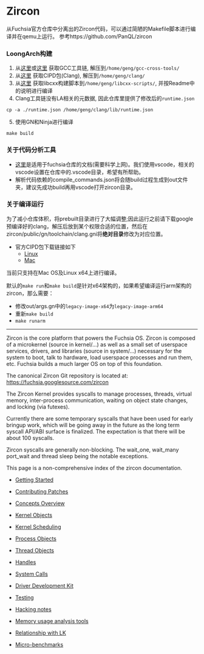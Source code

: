 # Zircon  
从Fuchsia官方仓库中分离出的Zircon代码，可以通过简陋的Makefile脚本进行编译并在qemu上运行。  参考https://github.com/PanQL/zircon

### LoongArch构建
1. 从[这里](https://github.com/loongson/build-tools/)或[这里](https://github.com/loongson/build-tools/releases/download/2023.08.08/CLFS-loongarch64-8.1-x86_64-cross-tools-gcc-glibc.tar.xz) 获取GCC工具链, 解压到`/home/geng/gcc-cross-tools/`
2. 从[这里](https://chrome-infra-packages.appspot.com/p/fuchsia/clang/linux-amd64/+/oEsFSe99FkcDKVxZkAY0MKi6C-yYOan1m-QL45N33W8C) 获取CIPD包(Clang), 解压到`/home/geng/clang/`
3. 从[这里](http://foxsen.3322.org:33336/xuhuai/libcxx-scripts/) 获取libcxx构建脚本到`/home/geng/libcxx-scripts/`, 并按Readme中的说明进行编译
4. Clang工具链没有LA相关的元数据, 因此仓库里提供了修改后的`runtime.json`
```shell
cp -a ./runtime.json /home/geng/clang/lib/runtime.json
```
5. 使用GN和Ninja进行编译
```shell
make build
```

### 关于代码分析工具  
* [这里](https://fuchsia.googlesource.com/fuchsia/+/refs/heads/master/docs/development/languages/c-cpp/editors.md)是适用于fuchsia仓库的文档(需要科学上网)。我们使用vscode，相关的vscode设置在仓库中的.vscode目录，希望有所帮助。  
* 解析代码依赖的compile_commands.json将会随build过程生成到out文件夹，建议先成功build再用vscode打开zircon目录。  
### 关于编译运行  
为了减小仓库体积，将prebuilt目录进行了大幅调整;因此运行之前请下载google预编译好的clang，解压后放到某个权限合适的位置，然后在zircon/public/gn/toolchain/clang.gni将**绝对目录**修改为对应位置。  
* 官方CIPD包下载链接如下  
    * [Linux](https://chrome-infra-packages.appspot.com/p/fuchsia/clang/linux-amd64/+/oEsFSe99FkcDKVxZkAY0MKi6C-yYOan1m-QL45N33W8C)  
    * [Mac](https://chrome-infra-packages.appspot.com/p/fuchsia/clang/mac-amd64/+/Lc64-GTi4kihzkCnW8Vaa80TWTnMpZY0Fy6AqChmqvcC)  

当前只支持在Mac OS及Linux x64上进行编译。  

默认的`make run`和`make build`是针对x64架构的，如果希望编译运行arm架构的zircon，那么需要：
* 修改out/args.gn中的`legacy-image-x64`为`legacy-image-arm64`  
* 重新`make build`  
* `make runarm`  

----

Zircon is the core platform that powers the Fuchsia OS.  Zircon is
composed of a microkernel (source in kernel/...) as well as a small
set of userspace services, drivers, and libraries (source in system/...)
necessary for the system to boot, talk to hardware, load userspace
processes and run them, etc.  Fuchsia builds a much larger OS on top
of this foundation.

The canonical Zircon Git repository is located
at: https://fuchsia.googlesource.com/zircon

The Zircon Kernel provides syscalls to manage processes, threads,
virtual memory, inter-process communication, waiting on object state
changes, and locking (via futexes).

Currently there are some temporary syscalls that have been used for early
bringup work, which will be going away in the future as the long term
syscall API/ABI surface is finalized.  The expectation is that there will
be about 100 syscalls.

Zircon syscalls are generally non-blocking.  The wait_one, wait_many
port_wait and thread sleep being the notable exceptions.

This page is a non-comprehensive index of the zircon documentation.

+ [Getting Started](docs/getting_started.md)
+ [Contributing Patches](docs/contributing.md)

+ [Concepts Overview](docs/concepts.md)
+ [Kernel Objects](docs/objects.md)
+ [Kernel Scheduling](docs/kernel_scheduling.md)
+ [Process Objects](docs/objects/process.md)
+ [Thread Objects](docs/objects/thread.md)
+ [Handles](docs/handles.md)
+ [System Calls](docs/syscalls.md)

+ [Driver Development Kit](docs/ddk/overview.md)

+ [Testing](docs/testing.md)
+ [Hacking notes](docs/hacking.md)
+ [Memory usage analysis tools](docs/memory.md)
+ [Relationship with LK](docs/zx_and_lk.md)
+ [Micro-benchmarks](docs/benchmarks/microbenchmarks.md)
